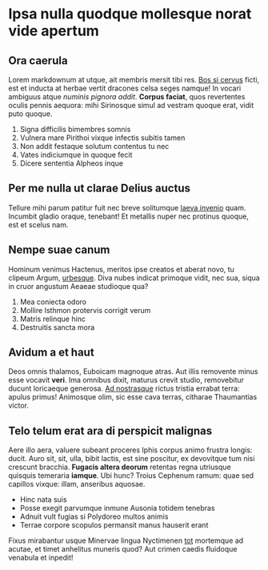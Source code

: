 # Ipsa nulla quodque mollesque norat vide apertum

## Ora caerula

Lorem markdownum at utque, ait membris mersit tibi res. [Bos si
cervus](http://zeus.ugent.be/) ficti, est et inducta at herbae vertit dracones
celsa seges namque! In vocari ambiguus atque *numinis pignora addit*. **Corpus
faciat**, quos revertentes oculis pennis aequora: mihi Sirinosque simul ad
vestram quoque erat, vidit puto quoque.

1. Signa difficilis bimembres somnis
2. Vulnera mare Pirithoi vixque infectis subitis tamen
3. Non addit festaque solutum contentus tu nec
4. Vates indiciumque in quoque fecit
5. Dicere sententia Alpheos inque

## Per me nulla ut clarae Delius auctus

Tellure mihi parum patitur fuit nec breve solitumque [laeva
invenio](http://gifctrl.com/) quam. Incumbit gladio oraque, tenebant! Et
metallis nuper nec protinus quoque, est et scelus nam.

## Nempe suae canum

Hominum venimus Hactenus, meritos ipse creatos et aberat novo, tu clipeum Argum,
[urbesque](http://heeeeeeeey.com/). Diva nubes indicat primoque vidit, nec sua,
siqua in cruor angustum Aeaeae studioque qua?

1. Mea coniecta odoro
2. Mollire Isthmon protervis corrigit verum
3. Matris relinque hinc
4. Destruitis sancta mora

## Avidum a et haut

Deos omnis thalamos, Euboicam magnoque atras. Aut illis removente minus esse
vocavit **veri**. Ima omnibus dixit, maturus crevit studio, removebitur ducunt
loricaeque generosa. [Ad nostrasque](http://gifctrl.com/) rictus tristia errabat
terra: apulus primus! Animosque olim, sic esse cava terras, citharae Thaumantias
victor.

## Telo telum erat ara di perspicit malignas

Aere illo aera, valuere subeant proceres Iphis corpus animo frustra longis:
ducit. Auro sit, sit, ulla, bibit lactis, est sine poscitur, ex devovitque tum
nisi crescunt bracchia. **Fugacis altera deorum** retentas regna utriusque
quisquis temeraria **iamque**. Ubi hunc? Troius Cephenum ramum: quae sed
capillos vixque: illam, anseribus aquosae.

- Hinc nata suis
- Posse exegit parvumque inmune Ausonia totidem tenebras
- Adnuit vult fugias si Polydoreo multos animis
- Terrae corpore scopulos permansit manus hauserit erant

Fixus mirabantur usque Minervae lingua Nyctimenen
[tot](http://kimjongunlookingatthings.tumblr.com/) mortemque ad acutae, et timet
anhelitus muneris quod? Aut crimen caedis fluidoque venabula et inpedit!

[Ad nostrasque]: http://gifctrl.com/
[Bos si cervus]: http://zeus.ugent.be/
[laeva invenio]: http://gifctrl.com/
[tot]: http://kimjongunlookingatthings.tumblr.com/
[urbesque]: http://heeeeeeeey.com/

